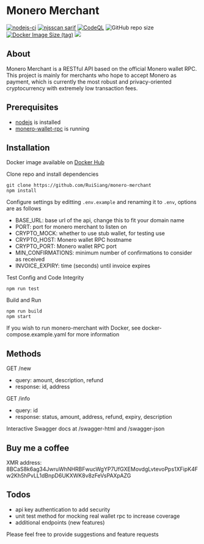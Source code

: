 # Monero Merchant

[![nodejs-ci](https://github.com/RuiSiang/monero-merchant/actions/workflows/nodejs-ci.yml/badge.svg)](https://github.com/RuiSiang/monero-merchant/actions/workflows/nodejs-ci.yml)
[![njsscan sarif](https://github.com/RuiSiang/monero-merchant/actions/workflows/njsscan-analysis.yml/badge.svg)](https://github.com/RuiSiang/monero-merchant/actions/workflows/njsscan-analysis.yml)
[![CodeQL](https://github.com/RuiSiang/monero-merchant/actions/workflows/codeql-analysis.yml/badge.svg)](https://github.com/RuiSiang/monero-merchant/actions/workflows/codeql-analysis.yml)
![GitHub repo size](https://img.shields.io/github/repo-size/ruisiang/monero-merchant?color=orange)
[![Docker Image Size (tag)](https://img.shields.io/docker/image-size/ruisiang/monero-merchant/latest?label=docker%20image%20size)](https://hub.docker.com/r/ruisiang/monero-merchant)
[![](https://images.microbadger.com/badges/version/ruisiang/monero-merchant.svg)](https://hub.docker.com/r/ruisiang/monero-merchant)
## About
Monero Merchant is a RESTful API based on the official Monero wallet RPC. This project is mainly for merchants who hope to accept Monero as payment, which is currently the most robust and privacy-oriented cryptocurrency with extremely low transaction fees.
## Prerequisites
+ [nodejs](https://nodejs.org/en/download/) is installed
+ [monero-wallet-rpc](https://www.getmonero.org/downloads/#cli) is running
## Installation
Docker image available on [Docker Hub](https://hub.docker.com/r/ruisiang/monero-merchant)

Clone repo and install dependencies
```
git clone https://github.com/RuiSiang/monero-merchant
npm install
```
Configure settings by editting `.env.example` and renaming it to `.env`, options are as follows
+ BASE_URL: base url of the api, change this to fit your domain name
+ PORT: port for monero merchant to listen on
+ CRYPTO_MOCK: whether to use stub wallet, for testing use
+ CRYPTO_HOST: Monero wallet RPC hostname
+ CRYPTO_PORT: Monero wallet RPC port
+ MIN_CONFIRMATIONS: minimum number of confirmations to consider as received
+ INVOICE_EXPIRY: time (seconds) until invoice expires

Test Config and Code Integrity
```
npm run test
```
Build and Run
```
npm run build
npm start
```
If you wish to run monero-merchant with Docker, see docker-compose.example.yaml for more information
## Methods
GET /new
+ query: amount, description, refund
+ response: id, address

GET /info
+ query: id
+ response: status, amount, address, refund, expiry, description

Interactive Swagger docs at /swagger-html and /swagger-json

## Buy me a coffee
XMR address: 
8BCaS8k6ag34JwruWhNHRBFwucWgYP7UfGXEMovdgLvtevoPps1XFipK4Fw2Kh5hPvLL1dBnpD6UKXWK8v8zFeVsPAXpAZG
## Todos
+ api key authentication to add security
+ unit test method for mocking real wallet rpc to increase coverage
+ additional endpoints (new features)

Please feel free to provide suggestions and feature requests
